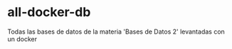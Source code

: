 # all-docker-db
Todas las bases de datos de la materia 'Bases de Datos 2' levantadas con un docker 
